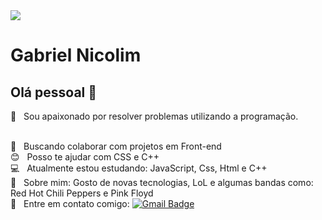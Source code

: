 
<img width="auto" src="https://avatars2.githubusercontent.com/u/69210720?s=400&u=1cb3d5414fd8a623ccb90569af6627d714943413&v=4">

# Gabriel Nicolim 

## Olá pessoal 👋
 :rocket:  &nbsp; Sou apaixonado por resolver problemas utilizando a programação.


 <br/> :purple_heart: &nbsp; Buscando colaborar com projetos em Front-end 
 <br/> :blush: &nbsp; Posso te ajudar com CSS e C++ 
 <br/> :computer: &nbsp; Atualmente estou estudando: JavaScript, Css, Html e C++ 
 <br/> 💬  &nbsp; Sobre mim: Gosto de novas tecnologias, LoL e algumas bandas como: Red Hot Chili Peppers e Pink Floyd
 <br/> :email: &nbsp; Entre em contato comigo:   [![Gmail Badge](https://img.shields.io/badge/-gabriel.nicolim@unesp.br-c14438?style=flat-square&logo=Gmail&logoColor=white&link=mailto:gabriel.nicolim@unesp.br)](mailto:gabriel.nicolim@unesp.br)
